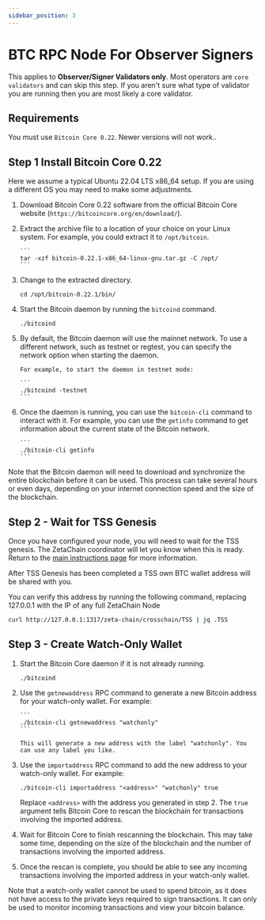 ```yaml
---
sidebar_position: 3
---
```


# BTC RPC Node For Observer Signers

This applies to **Observer/Signer Validators only**. Most operators are `core validators` and can skip this step. If you aren't sure what type of validator
you are running then you are most likely a core validator.

## Requirements

You must use `Bitcoin Core 0.22`. Newer versions will not work..

## Step 1 Install Bitcoin Core 0.22

Here we assume a typical Ubuntu 22.04 LTS x86_64 setup. If you are using a
different OS you may need to make some adjustments.

1.  Download Bitcoin Core 0.22 software from the official Bitcoin Core website (`https://bitcoincore.org/en/download/`).

2.  Extract the archive file to a location of your choice on your Linux system.
    For example, you could extract it to `/opt/bitcoin`.

        ```
        tar -xzf bitcoin-0.22.1-x86_64-linux-gnu.tar.gz -C /opt/
        ```

3.  Change to the extracted directory.

    ```
    cd /opt/bitcoin-0.22.1/bin/
    ```

4.  Start the Bitcoin daemon by running the `bitcoind` command.

    ```
    ./bitcoind
    ```

5.  By default, the Bitcoin daemon will use the mainnet network. To use a
    different network, such as testnet or regtest, you can specify the network
    option when starting the daemon.

        For example, to start the daemon in testnet mode:

        ```
        ./bitcoind -testnet
        ```

6.  Once the daemon is running, you can use the `bitcoin-cli` command to interact
    with it. For example, you can use the `getinfo` command to get information about
    the current state of the Bitcoin network.

        ```
        ./bitcoin-cli getinfo
        ```

Note that the Bitcoin daemon will need to download and synchronize the entire
blockchain before it can be used. This process can take several hours or even
days, depending on your internet connection speed and the size of the
blockchain.

## Step 2 - Wait for TSS Genesis

Once you have configured your node, you will need to wait for the TSS genesis.
The ZetaChain coordinator will let you know when this is ready. Return to the
[main instructions page](/validators/node) for more information.

After TSS Genesis has been completed a TSS own BTC wallet address will be shared with you.

You can verify this address by running the following command, replacing
127.0.0.1 with the IP of any full ZetaChain Node

```bash
curl http://127.0.0.1:1317/zeta-chain/crosschain/TSS | jq .TSS
```

## Step 3 - Create Watch-Only Wallet

1.  Start the Bitcoin Core daemon if it is not already running.

    ```
    ./bitcoind
    ```

2.  Use the `getnewaddress` RPC command to generate a new Bitcoin address for
    your watch-only wallet. For example:

        ```
        ./bitcoin-cli getnewaddress "watchonly"
        ```

        This will generate a new address with the label "watchonly". You can use any label you like.

3.  Use the `importaddress` RPC command to add the new address to your watch-only wallet. For example:

    ```
    ./bitcoin-cli importaddress "<address>" "watchonly" true
    ```

    Replace `<address>` with the address you generated in step 2. The `true`
    argument tells Bitcoin Core to rescan the blockchain for transactions
    involving the imported address.

4.  Wait for Bitcoin Core to finish rescanning the blockchain. This may take some
    time, depending on the size of the blockchain and the number of transactions
    involving the imported address.

5.  Once the rescan is complete, you should be able to see any incoming
    transactions involving the imported address in your watch-only wallet.

Note that a watch-only wallet cannot be used to spend bitcoin, as it does not
have access to the private keys required to sign transactions. It can only be
used to monitor incoming transactions and view your bitcoin balance.
